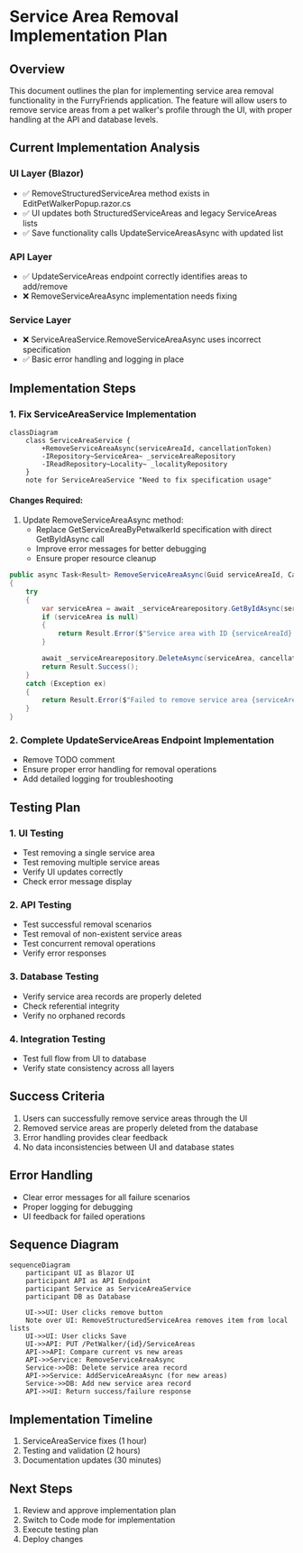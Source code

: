 # Service Area Removal Implementation Plan

## Overview
This document outlines the plan for implementing service area removal functionality in the FurryFriends application. The feature will allow users to remove service areas from a pet walker's profile through the UI, with proper handling at the API and database levels.

## Current Implementation Analysis

### UI Layer (Blazor)
- ✅ RemoveStructuredServiceArea method exists in EditPetWalkerPopup.razor.cs
- ✅ UI updates both StructuredServiceAreas and legacy ServiceAreas lists
- ✅ Save functionality calls UpdateServiceAreasAsync with updated list

### API Layer
- ✅ UpdateServiceAreas endpoint correctly identifies areas to add/remove
- ❌ RemoveServiceAreaAsync implementation needs fixing

### Service Layer
- ❌ ServiceAreaService.RemoveServiceAreaAsync uses incorrect specification
- ✅ Basic error handling and logging in place

## Implementation Steps

### 1. Fix ServiceAreaService Implementation

```mermaid
classDiagram
    class ServiceAreaService {
        +RemoveServiceAreaAsync(serviceAreaId, cancellationToken)
        -IRepository~ServiceArea~ _serviceAreaRepository
        -IReadRepository~Locality~ _localityRepository
    }
    note for ServiceAreaService "Need to fix specification usage"
```

#### Changes Required:
1. Update RemoveServiceAreaAsync method:
   - Replace GetServiceAreaByPetwalkerId specification with direct GetByIdAsync call
   - Improve error messages for better debugging
   - Ensure proper resource cleanup

```csharp
public async Task<Result> RemoveServiceAreaAsync(Guid serviceAreaId, CancellationToken cancellationToken = default)
{
    try
    {
        var serviceArea = await _serviceArearepository.GetByIdAsync(serviceAreaId, cancellationToken);
        if (serviceArea is null)
        {
            return Result.Error($"Service area with ID {serviceAreaId} not found.");
        }

        await _serviceArearepository.DeleteAsync(serviceArea, cancellationToken);
        return Result.Success();
    }
    catch (Exception ex)
    {
        return Result.Error($"Failed to remove service area {serviceAreaId}: {ex.Message}");
    }
}
```

### 2. Complete UpdateServiceAreas Endpoint Implementation
- Remove TODO comment
- Ensure proper error handling for removal operations
- Add detailed logging for troubleshooting

## Testing Plan

### 1. UI Testing
- Test removing a single service area
- Test removing multiple service areas
- Verify UI updates correctly
- Check error message display

### 2. API Testing
- Test successful removal scenarios
- Test removal of non-existent service areas
- Test concurrent removal operations
- Verify error responses

### 3. Database Testing
- Verify service area records are properly deleted
- Check referential integrity
- Verify no orphaned records

### 4. Integration Testing
- Test full flow from UI to database
- Verify state consistency across all layers

## Success Criteria
1. Users can successfully remove service areas through the UI
2. Removed service areas are properly deleted from the database
3. Error handling provides clear feedback
4. No data inconsistencies between UI and database states

## Error Handling
- Clear error messages for all failure scenarios
- Proper logging for debugging
- UI feedback for failed operations

## Sequence Diagram

```mermaid
sequenceDiagram
    participant UI as Blazor UI
    participant API as API Endpoint
    participant Service as ServiceAreaService
    participant DB as Database

    UI->>UI: User clicks remove button
    Note over UI: RemoveStructuredServiceArea removes item from local lists
    UI->>UI: User clicks Save
    UI->>API: PUT /PetWalker/{id}/ServiceAreas
    API->>API: Compare current vs new areas
    API->>Service: RemoveServiceAreaAsync
    Service->>DB: Delete service area record
    API->>Service: AddServiceAreaAsync (for new areas)
    Service->>DB: Add new service area record
    API->>UI: Return success/failure response
```

## Implementation Timeline
1. ServiceAreaService fixes (1 hour)
2. Testing and validation (2 hours)
3. Documentation updates (30 minutes)

## Next Steps
1. Review and approve implementation plan
2. Switch to Code mode for implementation
3. Execute testing plan
4. Deploy changes